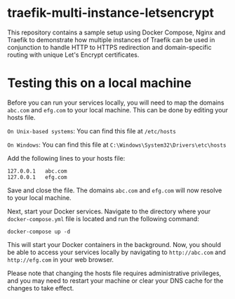 # traefik-multi-instance-letsencrypt

This repository contains a sample setup using Docker Compose, Nginx and Traefik to demonstrate how multiple instances of Traefik can be used in conjunction to handle HTTP to HTTPS redirection and domain-specific routing with unique Let's Encrypt certificates.

# Testing this on a local machine

Before you can run your services locally, you will need to map the domains `abc.com` and `efg.com` to your local machine. This can be done by editing your hosts file.

`On Unix-based systems`: You can find this file at `/etc/hosts`

`On Windows`: You can find this file at `C:\Windows\System32\Drivers\etc\hosts`

Add the following lines to your hosts file:

```
127.0.0.1   abc.com
127.0.0.1   efg.com
```

Save and close the file. The domains `abc.com` and `efg.com` will now resolve to your local machine.

Next, start your Docker services. Navigate to the directory where your `docker-compose.yml` file is located and run the following command:

```
docker-compose up -d
```

This will start your Docker containers in the background. Now, you should be able to access your services locally by navigating to `http://abc.com` and `http://efg.com` in your web browser.

Please note that changing the hosts file requires administrative privileges, and you may need to restart your machine or clear your DNS cache for the changes to take effect.
